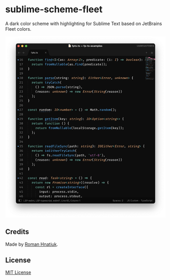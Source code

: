 # sublime-scheme-fleet

A dark color scheme with highlighting for Sublime Text based on JetBrains Fleet colors.

![Screenshot](fleet-color-scheme.png)

## Credits

Made by [Roman Hnatiuk](https://twitter.com/hnatiukr).

## License

[MIT License](./LICENSE.txt)
